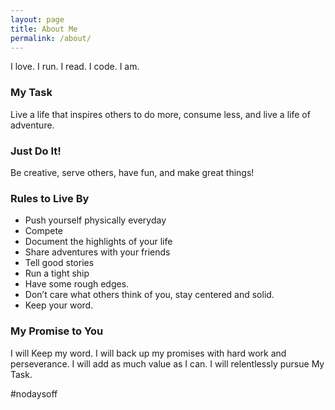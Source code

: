 ```yaml
---
layout: page
title: About Me
permalink: /about/
---
```

I love.  I run.  I read. I code. I am.

### My Task
Live a life that inspires others to do more, consume less, and live a life of adventure.

### Just Do It!
Be creative, serve others, have fun, and make great things!

### Rules to Live By
- Push yourself physically everyday
- Compete
- Document the highlights of your life
- Share adventures with your friends
- Tell good stories
- Run a tight ship
- Have some rough edges.
- Don’t care what others think of you, stay centered and solid.
- Keep your word.

### My Promise to You
I will Keep my word. I will back up my promises with hard work and perseverance.  I will add as much value as I can. I will relentlessly pursue My Task.


\#nodaysoff